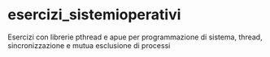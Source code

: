 # esercizi_sistemioperativi
Esercizi con librerie pthread e apue per programmazione di sistema, thread, sincronizzazione e mutua esclusione di processi
